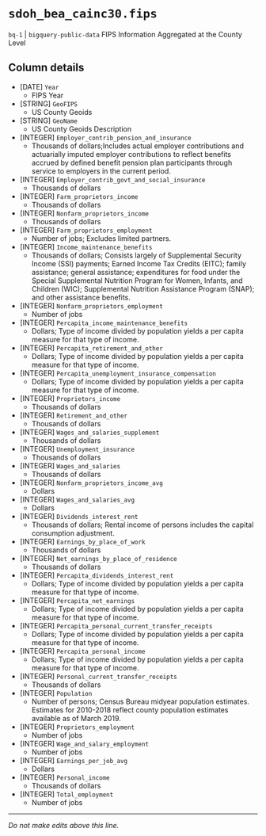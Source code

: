 # `sdoh_bea_cainc30.fips`
`bq-1` | `bigquery-public-data`
FIPS Information Aggregated at the County Level

## Column details
* [DATE]      `Year`
  - FIPS Year
* [STRING]    `GeoFIPS`
  - US County Geoids
* [STRING]    `GeoName`
  - US County Geoids Description
* [INTEGER]   `Employer_contrib_pension_and_insurance`
  - Thousands of dollars;Includes actual employer contributions and actuarially imputed employer contributions to reflect benefits accrued by defined benefit pension plan participants through service to employers in the current period.
* [INTEGER]   `Employer_contrib_govt_and_social_insurance`
  - Thousands of dollars
* [INTEGER]   `Farm_proprietors_income`
  - Thousands of dollars
* [INTEGER]   `Nonfarm_proprietors_income`
  - Thousands of dollars
* [INTEGER]   `Farm_proprietors_employment`
  - Number of jobs; Excludes limited partners.
* [INTEGER]   `Income_maintenance_benefits`
  - Thousands of dollars; Consists largely of Supplemental Security Income (SSI) payments; Earned Income Tax Credits (EITC); family assistance; general assistance; expenditures for food under the Special Supplemental Nutrition Program for Women, Infants, and Children (WIC); Supplemental Nutrition Assistance Program (SNAP); and other assistance benefits.
* [INTEGER]   `Nonfarm_proprietors_employment`
  - Number of jobs
* [INTEGER]   `Percapita_income_maintenance_benefits`
  - Dollars; Type of income divided by population yields a per capita measure for that type of income.
* [INTEGER]   `Percapita_retirement_and_other`
  - Dollars; Type of income divided by population yields a per capita measure for that type of income.
* [INTEGER]   `Percapita_unemployment_insurance_compensation`
  - Dollars; Type of income divided by population yields a per capita measure for that type of income.
* [INTEGER]   `Proprietors_income`
  - Thousands of dollars
* [INTEGER]   `Retirement_and_other`
  - Thousands of dollars
* [INTEGER]   `Wages_and_salaries_supplement`
  - Thousands of dollars
* [INTEGER]   `Unemployment_insurance`
  - Thousands of dollars
* [INTEGER]   `Wages_and_salaries`
  - Thousands of dollars
* [INTEGER]   `Nonfarm_proprietors_income_avg`
  - Dollars
* [INTEGER]   `Wages_and_salaries_avg`
  - Dollars
* [INTEGER]   `Dividends_interest_rent`
  - Thousands of dollars; Rental income of persons includes the capital consumption adjustment.
* [INTEGER]   `Earnings_by_place_of_work`
  - Thousands of dollars
* [INTEGER]   `Net_earnings_by_place_of_residence`
  - Thousands of dollars
* [INTEGER]   `Percapita_dividends_interest_rent`
  - Dollars; Type of income divided by population yields a per capita measure for that type of income.
* [INTEGER]   `Percapita_net_earnings`
  - Dollars; Type of income divided by population yields a per capita measure for that type of income.
* [INTEGER]   `Percapita_personal_current_transfer_receipts`
  - Dollars; Type of income divided by population yields a per capita measure for that type of income.
* [INTEGER]   `Percapita_personal_income`
  - Dollars; Type of income divided by population yields a per capita measure for that type of income.
* [INTEGER]   `Personal_current_transfer_receipts`
  - Thousands of dollars
* [INTEGER]   `Population`
  - Number of persons; Census Bureau midyear population estimates. Estimates for 2010-2018 reflect county population estimates available as of March 2019.
* [INTEGER]   `Proprietors_employment`
  - Number of jobs
* [INTEGER]   `Wage_and_salary_employment`
  - Number of jobs
* [INTEGER]   `Earnings_per_job_avg`
  - Dollars
* [INTEGER]   `Personal_income`
  - Thousands of dollars
* [INTEGER]   `Total_employment`
  - Number of jobs

-------------------------------------------------------------------------------
*Do not make edits above this line.*
